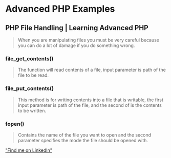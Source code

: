 # Advanced PHP Examples

## PHP File Handling | Learning Advanced PHP
> When you are manipulating files you must be very careful because you can do a lot of damage if you do something wrong.

### file_get_contents()
> The function will read contents of a file, input parameter is path of the file to be read.

### file_put_contents()
> This method is for writing contents into a file that is writable, the first input parameter is path of the file, and the second of is the contents to be written.

### fopen()
> Contains the name of the file you want to open and the second parameter specifies the mode the file should be opened with.

["Find me on LinkedIn"](https://linkedin.com/in/felixkpt, "My LinkedIn profile link")